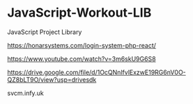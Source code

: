 # JavaScript-Workout-LIB
JavaScript Project Library   


https://honarsystems.com/login-system-php-react/

https://www.youtube.com/watch?v=3m6skU9G6S8

https://drive.google.com/file/d/1OcQNnlfvlExzwE19RG6nV0O-QZ8bLT9O/view?usp=drivesdk


svcm.infy.uk